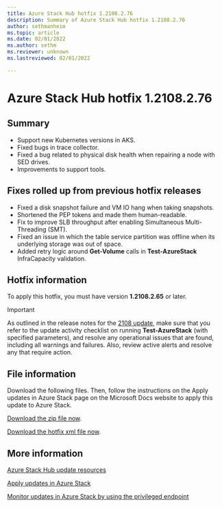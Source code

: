 ```yaml
---
title: Azure Stack Hub hotfix 1.2108.2.76
description: Summary of Azure Stack Hub hotfix 1.2108.2.76
author: sethmanheim
ms.topic: article
ms.date: 02/01/2022
ms.author: sethm
ms.reviewer: unknown
ms.lastreviewed: 02/01/2022

---
```


# Azure Stack Hub hotfix 1.2108.2.76

## Summary

- Support new Kubernetes versions in AKS.
- Fixed bugs in trace collector.
- Fixed a bug related to physical disk health when repairing a node with SED drives.
- Improvements to support tools.

## Fixes rolled up from previous hotfix releases

- Fixed a disk snapshot failure and VM IO hang when taking snapshots.
- Shortened the PEP tokens and made them human-readable.
- Fix to improve SLB throughput after enabling Simultaneous Multi-Threading (SMT).
- Fixed an issue in which the table service partition was offline when its underlying storage was out of space.
- Added retry logic around **Get-Volume** calls in **Test-AzureStack** InfraCapacity validation.

## Hotfix information

To apply this hotfix, you must have version **1.2108.2.65** or later.

> [!IMPORTANT]
> As outlined in the release notes for the [2108 update](release-notes.md?view=azs-2108&preserve-view=true), make sure that you refer to the update activity checklist on running **Test-AzureStack** (with specified parameters), and resolve any operational issues that are found, including all warnings and failures. Also, review active alerts and resolve any that require action.

## File information

Download the following files. Then, follow the instructions on the Apply updates in Azure Stack page on the Microsoft Docs website to apply this update to Azure Stack.

[Download the zip file now](https://azurestackhub.azureedge.net/PR/download/MAS_ProdHotfix_1.2108.2.76/HotFix/AzS_Update_1.2108.2.76.zip).

[Download the hotfix xml file now](https://azurestackhub.azureedge.net/PR/download/MAS_ProdHotfix_1.2108.2.76/HotFix/metadata.xml).

## More information

[Azure Stack Hub update resources](azure-stack-updates.md)

[Apply updates in Azure Stack](azure-stack-apply-updates.md)

[Monitor updates in Azure Stack by using the privileged endpoint](azure-stack-monitor-update.md)
